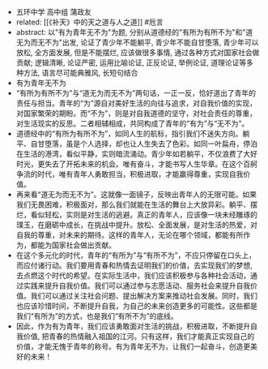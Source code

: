 - 五环中学 高中组 蒲政友
- related: [[《补天》中的天之道与人之道]] #卮言
- abstract: 以"有为青年无不为"为题, 分别从道德经的"有所为有所不为"和"道无为而无不为"出发, 论证了青少年不能躺平, 青少年不能自甘堕落, 青少年可以放松, 全方面发展, 但是不能摆烂, 应该做很多事情, 通过各种方式对国家社会做贡献; 逻辑清晰, 论证严密, 运用比喻论证, 正反论证, 举例论证, 道理论证等多种方法, 语言尽可能典雅风, 长短句结合
- 有为青年无不为
- “有所为有所不为”与“道无为而无不为”两句话，一正一反，恰好道出了青年的责任与担当。青年的“为”源自对美好生活的向往与追求，对自我价值的实现，对国家繁荣的期盼。而“不为”，则是对自我道德的坚守，对社会责任的尊重，对生活现实的反思。二者相辅相成，共同构成了青年的“有为”与“无不为”。
- 道德经中的“有所为有所不为”，如同人生的航标，指引我们不迷失方向。躺平、自甘堕落，虽是个人选择，却也让人生失去了色彩。如同一叶扁舟，停泊在生活的港湾，看似平静，实则暗流涌动。青少年如若躺平，不仅浪费了大好时光，更失去了开拓未来的机会。唯有奋斗，才能书写人生华章。在这个百舸争流的时代，唯有青年人勇敢担当，积极进取，才能赢得尊重，实现自我价值。
- 再来看“道无为而无不为”。这就像一面镜子，反映出青年人的无限可能。如果我们无畏困难，积极面对，那么我们就能在生活的舞台上大放异彩。躺平、摆烂，看似轻松，实则是对生活的逃避。真正的青年人，应该像一块未经雕琢的璞玉，在磨砺中成长，在挑战中提升。放松、全面发展，是对生活的热爱，对自我的尊重，对未来的期待。这样的青年人，无论在哪个领域，都能有所作为，都能为国家社会做出贡献。
- 在这个多元化的时代，青年的“有所为”与“有所不为”，不应只停留在口头上，而应付诸行动。我们要用青春和热情去证明我们的价值，去实现我们的梦想, 去点燃这个时代的希望。在实际生活中，我们应该积极参与各种社会活动，通过实践来提升自我价值。我们可以通过参与志愿活动、服务社会来提升自我价值。我们可以通过关注社会问题、提出解决方案来推动社会发展。同时，我们也应该珍惜时间，不断提升自我，为自己的未来创造更多的可能性。这些都是我们“有所为”的方式，也是我们“有所不为”的底线。
- 因此，作为有为青年，我们应该勇敢面对生活的挑战，积极进取，不断提升自我价值, 把青春的热情融入祖国的江河。只有这样，我们才能真正实现自己的价值，才能无愧于青年的称号。有为青年无不为，让我们一起奋斗，创造更美好的未来！